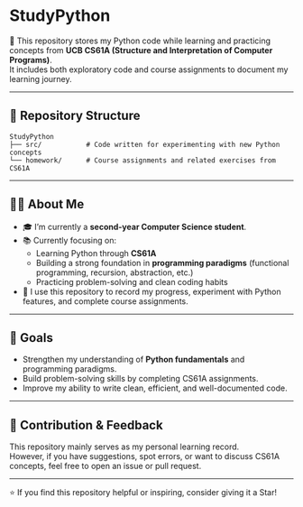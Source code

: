 # StudyPython

📌 This repository stores my Python code while learning and practicing concepts from **UCB CS61A (Structure and Interpretation of Computer Programs)**.  
It includes both exploratory code and course assignments to document my learning journey.

---

## 📂 Repository Structure
```text
StudyPython
├── src/           # Code written for experimenting with new Python concepts
└── homework/      # Course assignments and related exercises from CS61A
```

---

## 👨‍💻 About Me
- 🎓 I’m currently a **second-year Computer Science student**.  
- 📚 Currently focusing on:
  - Learning Python through **CS61A**  
  - Building a strong foundation in **programming paradigms** (functional programming, recursion, abstraction, etc.)  
  - Practicing problem-solving and clean coding habits  
- 🚀 I use this repository to record my progress, experiment with Python features, and complete course assignments.

---

## 🌱 Goals
- Strengthen my understanding of **Python fundamentals** and programming paradigms.  
- Build problem-solving skills by completing CS61A assignments.  
- Improve my ability to write clean, efficient, and well-documented code.

---

## 🤝 Contribution & Feedback
This repository mainly serves as my personal learning record.  
However, if you have suggestions, spot errors, or want to discuss CS61A concepts, feel free to open an issue or pull request.

---

⭐ If you find this repository helpful or inspiring, consider giving it a Star!
